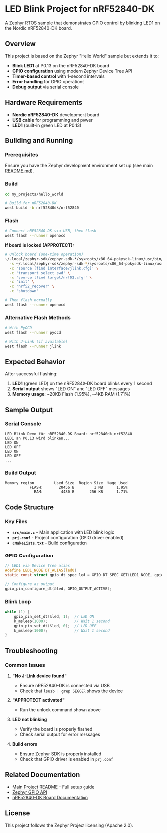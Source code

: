 # LED Blink Project for nRF52840-DK

A Zephyr RTOS sample that demonstrates GPIO control by blinking LED1 on the Nordic nRF52840-DK board.

## Overview

This project is based on the Zephyr "Hello World" sample but extends it to:

- **Blink LED1** at P0.13 on the nRF52840-DK board
- **GPIO configuration** using modern Zephyr Device Tree API
- **Timer-based control** with 1-second intervals
- **Error handling** for GPIO operations
- **Debug output** via serial console

## Hardware Requirements

- **Nordic nRF52840-DK** development board
- **USB cable** for programming and power
- **LED1** (built-in green LED at P0.13)

## Building and Running

### Prerequisites

Ensure you have the Zephyr development environment set up (see main [README.md](../../README.md)).

### Build

```bash
cd my_projects/hello_world

# Build for nRF52840-DK
west build -b nrf52840dk/nrf52840
```

### Flash

```bash
# Connect nRF52840-DK via USB, then flash
west flash --runner openocd
```

**If board is locked (APPROTECT):**

```bash
# Unlock board (one-time operation)
~/.local/zephyr-sdk/zephyr-sdk-*/sysroots/x86_64-pokysdk-linux/usr/bin/openocd \
  -s ~/.local/zephyr-sdk/zephyr-sdk-*/sysroots/x86_64-pokysdk-linux/usr/share/openocd/scripts \
  -c 'source [find interface/jlink.cfg]' \
  -c 'transport select swd' \
  -c 'source [find target/nrf52.cfg]' \
  -c 'init' \
  -c 'nrf52_recover' \
  -c 'shutdown'

# Then flash normally
west flash --runner openocd
```

### Alternative Flash Methods

```bash
# With PyOCD
west flash --runner pyocd

# With J-Link (if available)
west flash --runner jlink
```

## Expected Behavior

After successful flashing:

1. **LED1** (green LED) on the nRF52840-DK board blinks every 1 second
2. **Serial output** shows "LED ON" and "LED OFF" messages
3. **Memory usage**: ~20KB Flash (1.95%), ~4KB RAM (1.71%)

## Sample Output

### Serial Console

```
LED Blink Demo für nRF52840-DK Board: nrf52840dk_nrf52840
LED1 an P0.13 wird blinken...
LED ON
LED OFF
LED ON
LED OFF
...
```

### Build Output

```
Memory region         Used Size  Region Size  %age Used
           FLASH:       20456 B         1 MB      1.95%
             RAM:        4480 B       256 KB      1.71%
```

## Code Structure

### Key Files

- **`src/main.c`** - Main application with LED blink logic
- **`prj.conf`** - Project configuration (GPIO driver enabled)
- **`CMakeLists.txt`** - Build configuration

### GPIO Configuration

```c
// LED1 via Device Tree alias
#define LED1_NODE DT_ALIAS(led0)
static const struct gpio_dt_spec led = GPIO_DT_SPEC_GET(LED1_NODE, gpios);

// Configure as output
gpio_pin_configure_dt(&led, GPIO_OUTPUT_ACTIVE);
```

### Blink Loop

```c
while (1) {
    gpio_pin_set_dt(&led, 1);  // LED ON
    k_msleep(1000);            // Wait 1 second
    gpio_pin_set_dt(&led, 0);  // LED OFF
    k_msleep(1000);            // Wait 1 second
}
```

## Troubleshooting

### Common Issues

1. **"No J-Link device found"**
   - Ensure nRF52840-DK is connected via USB
   - Check that `lsusb | grep SEGGER` shows the device

2. **"APPROTECT activated"**
   - Run the unlock command shown above

3. **LED not blinking**
   - Verify the board is properly flashed
   - Check serial output for error messages

4. **Build errors**
   - Ensure Zephyr SDK is properly installed
   - Check that GPIO driver is enabled in `prj.conf`

## Related Documentation

- [Main Project README](../../README.md) - Full setup guide
- [Zephyr GPIO API](https://docs.zephyrproject.org/latest/hardware/peripherals/gpio.html)
- [nRF52840-DK Board Documentation](https://docs.zephyrproject.org/latest/boards/nordic/nrf52840dk/doc/index.html)

## License

This project follows the Zephyr Project licensing (Apache 2.0).